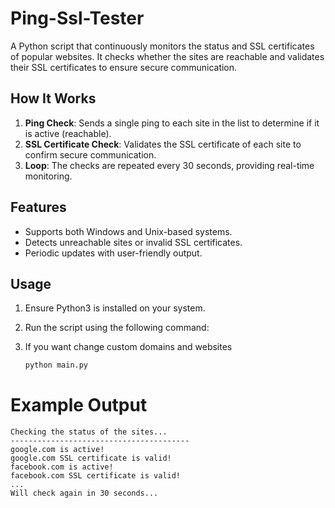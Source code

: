 # Ping-Ssl-Tester

A Python script that continuously monitors the status and SSL certificates of popular websites. It checks whether the sites are reachable and validates their SSL certificates to ensure secure communication.

## How It Works
1. **Ping Check**: Sends a single ping to each site in the list to determine if it is active (reachable).
2. **SSL Certificate Check**: Validates the SSL certificate of each site to confirm secure communication.
3. **Loop**: The checks are repeated every 30 seconds, providing real-time monitoring.

## Features
- Supports both Windows and Unix-based systems.
- Detects unreachable sites or invalid SSL certificates.
- Periodic updates with user-friendly output.

## Usage
1. Ensure Python3 is installed on your system.
2. Run the script using the following command:
3. If you want change custom domains and websites

   ```bash
   python main.py


# Example Output
```
Checking the status of the sites...
----------------------------------------
google.com is active!
google.com SSL certificate is valid!
facebook.com is active!
facebook.com SSL certificate is valid!
...
Will check again in 30 seconds...
